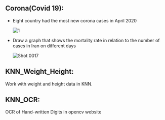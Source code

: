 ## Corona(Covid 19):
- Eight country had the most new corona cases in April 2020

    ![1](https://user-images.githubusercontent.com/76804160/164118220-ffe83552-258e-46b9-a100-94a6f50c67f9.png)

- Draw a graph that shows the mortality rate in relation to the number of cases in Iran on different days

  ![Shot 0017](https://user-images.githubusercontent.com/76804160/164118560-985d8c3a-dd4f-4f09-a293-4f681f43d31d.png)

## KNN_Weight_Height:
Work with weight and height data in KNN.

## KNN_OCR:
OCR of Hand-written Digits in opencv website
